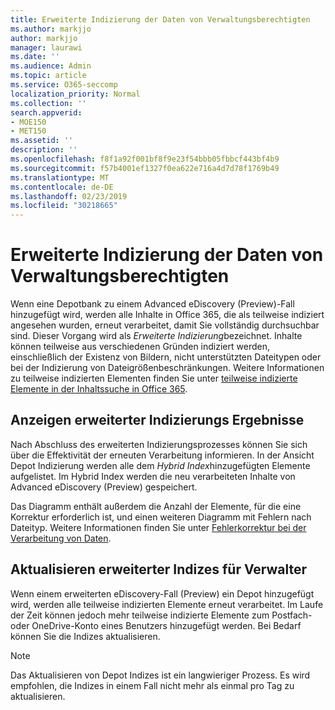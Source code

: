 ```yaml
---
title: Erweiterte Indizierung der Daten von Verwaltungsberechtigten
ms.author: markjjo
author: markjjo
manager: laurawi
ms.date: ''
ms.audience: Admin
ms.topic: article
ms.service: O365-seccomp
localization_priority: Normal
ms.collection: ''
search.appverid:
- MOE150
- MET150
ms.assetid: ''
description: ''
ms.openlocfilehash: f8f1a92f001bf8f9e23f54bbb05fbbcf443bf4b9
ms.sourcegitcommit: f57b4001ef1327f0ea622e716a4d7d78f1769b49
ms.translationtype: MT
ms.contentlocale: de-DE
ms.lasthandoff: 02/23/2019
ms.locfileid: "30218665"
---
```

# <a name="advanced-indexing-of-custodian-data"></a>Erweiterte Indizierung der Daten von Verwaltungsberechtigten

Wenn eine Depotbank zu einem Advanced eDiscovery (Preview)-Fall hinzugefügt wird, werden alle Inhalte in Office 365, die als teilweise indiziert angesehen wurden, erneut verarbeitet, damit Sie vollständig durchsuchbar sind.  Dieser Vorgang wird als *Erweiterte Indizierung*bezeichnet. Inhalte können teilweise aus verschiedenen Gründen indiziert werden, einschließlich der Existenz von Bildern, nicht unterstützten Dateitypen oder bei der Indizierung von Dateigrößenbeschränkungen.  Weitere Informationen zu teilweise indizierten Elementen finden Sie unter [teilweise indizierte Elemente in der Inhaltssuche in Office 365](https://docs.microsoft.com/en-us/office365/securitycompliance/partially-indexed-items-in-content-search).

## <a name="viewing-advanced-indexing-results"></a>Anzeigen erweiterter Indizierungs Ergebnisse

Nach Abschluss des erweiterten Indizierungsprozesses können Sie sich über die Effektivität der erneuten Verarbeitung informieren.  In der Ansicht Depot Indizierung werden alle dem *Hybrid Index*hinzugefügten Elemente aufgelistet.  Im Hybrid Index werden die neu verarbeiteten Inhalte von Advanced eDiscovery (Preview) gespeichert.

Das Diagramm enthält außerdem die Anzahl der Elemente, für die eine Korrektur erforderlich ist, und einen weiteren Diagramm mit Fehlern nach Dateityp. Weitere Informationen finden Sie unter [Fehlerkorrektur bei der Verarbeitung von Daten](error-remediation.md).

## <a name="updating-advanced-indexes-for-custodians"></a>Aktualisieren erweiterter Indizes für Verwalter

Wenn einem erweiterten eDiscovery-Fall (Preview) ein Depot hinzugefügt wird, werden alle teilweise indizierten Elemente erneut verarbeitet. Im Laufe der Zeit können jedoch mehr teilweise indizierte Elemente zum Postfach-oder OneDrive-Konto eines Benutzers hinzugefügt werden.  Bei Bedarf können Sie die Indizes aktualisieren.

> [!NOTE]
> Das Aktualisieren von Depot Indizes ist ein langwieriger Prozess. Es wird empfohlen, die Indizes in einem Fall nicht mehr als einmal pro Tag zu aktualisieren.
